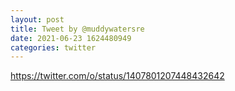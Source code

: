 ```yaml
--- 
layout: post 
title: Tweet by @muddywatersre 
date: 2021-06-23 1624480949 
categories: twitter 
--- 
```

https://twitter.com/o/status/1407801207448432642